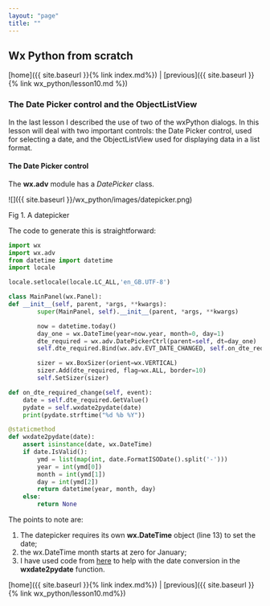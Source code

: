 ```yaml
---
layout: "page"
title: ""
---
```

## Wx Python from scratch

[home]({{ site.baseurl }}{% link index.md%}) \|  [previous]({{ site.baseurl }}{% link wx_python/lesson10.md %})

### The Date Picker control and the ObjectListView

In the last lesson I described the use of two of the wxPython dialogs. In
this lesson will deal with two important controls: the Date Picker
control, used for selecting a date, and the ObjectListView used for
displaying data in a list format.

#### The Date Picker control

The **wx.adv** module has a *DatePicker* class.

![]({{ site.baseurl }}/wx_python/images/datepicker.png)

Fig 1. A datepicker

The code to generate this is straightforward:

``` python
import wx
import wx.adv
from datetime import datetime
import locale

locale.setlocale(locale.LC_ALL,'en_GB.UTF-8')

class MainPanel(wx.Panel):
def __init__(self, parent, *args, **kwargs):
        super(MainPanel, self).__init__(parent, *args, **kwargs)

        now = datetime.today()
        day_one = wx.DateTime(year=now.year, month=0, day=1)
        dte_required = wx.adv.DatePickerCtrl(parent=self, dt=day_one)
        self.dte_required.Bind(wx.adv.EVT_DATE_CHANGED, self.on_dte_required_change)

        sizer = wx.BoxSizer(orient=wx.VERTICAL)
        sizer.Add(dte_required, flag=wx.ALL, border=10)
        self.SetSizer(sizer)

def on_dte_required_change(self, event):
    date = self.dte_required.GetValue()
    pydate = self.wxdate2pydate(date)
    print(pydate.strftime("%d %b %Y"))

@staticmethod
def wxdate2pydate(date):
    assert isinstance(date, wx.DateTime)
    if date.IsValid():
        ymd = list(map(int, date.FormatISODate().split('-')))
        year = int(ymd[0])
        month = int(ymd[1])
        day = int(ymd[2])
        return datetime(year, month, day)
    else:
        return None
```

The points to note are:

1.  The datepicker requires its own **wx.DateTime** object (line 13) to
    set the date;
2.  the wx.DateTime month starts at zero for January;
3.  I have used code from
    [here](https://www.blog.pythonlibrary.org/2014/08/27/wxpython-converting-wx-datetime-python-datetime/)
    to help with the date conversion in the **wxdate2pydate** function.


[home]({{ site.baseurl }}{% link index.md%}) \|  [previous]({{ site.baseurl }}{% link wx_python/lesson10.md%})